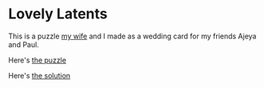 # Lovely Latents

This is a puzzle [my wife](https://github.com/dragonaire) and I made as a wedding card for my friends Ajeya and Paul.

Here's [the puzzle](./puzzle.html)

Here's [the solution](./solution.html)

